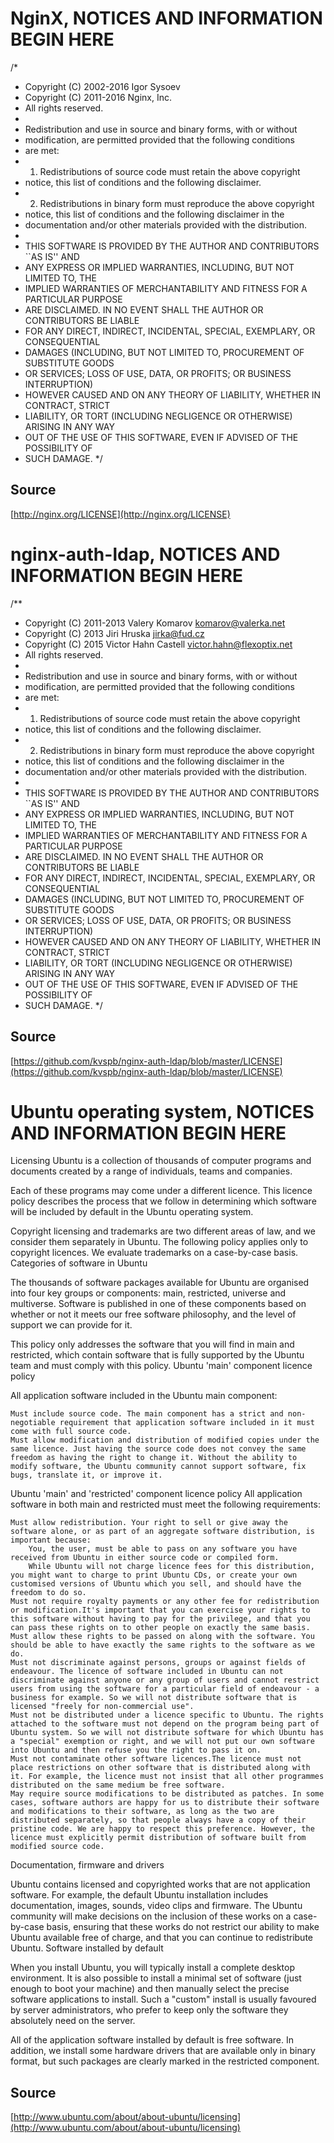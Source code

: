 # NginX, NOTICES AND INFORMATION BEGIN HERE

/* 
 * Copyright (C) 2002-2016 Igor Sysoev
 * Copyright (C) 2011-2016 Nginx, Inc.
 * All rights reserved.
 *
 * Redistribution and use in source and binary forms, with or without
 * modification, are permitted provided that the following conditions
 * are met:
 * 1. Redistributions of source code must retain the above copyright
 *    notice, this list of conditions and the following disclaimer.
 * 2. Redistributions in binary form must reproduce the above copyright
 *    notice, this list of conditions and the following disclaimer in the
 *    documentation and/or other materials provided with the distribution.
 *
 * THIS SOFTWARE IS PROVIDED BY THE AUTHOR AND CONTRIBUTORS ``AS IS'' AND
 * ANY EXPRESS OR IMPLIED WARRANTIES, INCLUDING, BUT NOT LIMITED TO, THE
 * IMPLIED WARRANTIES OF MERCHANTABILITY AND FITNESS FOR A PARTICULAR PURPOSE
 * ARE DISCLAIMED.  IN NO EVENT SHALL THE AUTHOR OR CONTRIBUTORS BE LIABLE
 * FOR ANY DIRECT, INDIRECT, INCIDENTAL, SPECIAL, EXEMPLARY, OR CONSEQUENTIAL
 * DAMAGES (INCLUDING, BUT NOT LIMITED TO, PROCUREMENT OF SUBSTITUTE GOODS
 * OR SERVICES; LOSS OF USE, DATA, OR PROFITS; OR BUSINESS INTERRUPTION)
 * HOWEVER CAUSED AND ON ANY THEORY OF LIABILITY, WHETHER IN CONTRACT, STRICT
 * LIABILITY, OR TORT (INCLUDING NEGLIGENCE OR OTHERWISE) ARISING IN ANY WAY
 * OUT OF THE USE OF THIS SOFTWARE, EVEN IF ADVISED OF THE POSSIBILITY OF
 * SUCH DAMAGE.
 */

## Source
[http://nginx.org/LICENSE](http://nginx.org/LICENSE)

# nginx-auth-ldap, NOTICES AND INFORMATION BEGIN HERE

/**
 * Copyright (C) 2011-2013 Valery Komarov <komarov@valerka.net>
 * Copyright (C) 2013 Jiri Hruska <jirka@fud.cz>
 * Copyright (C) 2015 Victor Hahn Castell <victor.hahn@flexoptix.net>
 * All rights reserved.
 *
 * Redistribution and use in source and binary forms, with or without
 * modification, are permitted provided that the following conditions
 * are met:
 * 1. Redistributions of source code must retain the above copyright
 *    notice, this list of conditions and the following disclaimer.
 * 2. Redistributions in binary form must reproduce the above copyright
 *    notice, this list of conditions and the following disclaimer in the
 *    documentation and/or other materials provided with the distribution.
 *
 * THIS SOFTWARE IS PROVIDED BY THE AUTHOR AND CONTRIBUTORS ``AS IS'' AND
 * ANY EXPRESS OR IMPLIED WARRANTIES, INCLUDING, BUT NOT LIMITED TO, THE
 * IMPLIED WARRANTIES OF MERCHANTABILITY AND FITNESS FOR A PARTICULAR PURPOSE
 * ARE DISCLAIMED.  IN NO EVENT SHALL THE AUTHOR OR CONTRIBUTORS BE LIABLE
 * FOR ANY DIRECT, INDIRECT, INCIDENTAL, SPECIAL, EXEMPLARY, OR CONSEQUENTIAL
 * DAMAGES (INCLUDING, BUT NOT LIMITED TO, PROCUREMENT OF SUBSTITUTE GOODS
 * OR SERVICES; LOSS OF USE, DATA, OR PROFITS; OR BUSINESS INTERRUPTION)
 * HOWEVER CAUSED AND ON ANY THEORY OF LIABILITY, WHETHER IN CONTRACT, STRICT
 * LIABILITY, OR TORT (INCLUDING NEGLIGENCE OR OTHERWISE) ARISING IN ANY WAY
 * OUT OF THE USE OF THIS SOFTWARE, EVEN IF ADVISED OF THE POSSIBILITY OF
 * SUCH DAMAGE.
 */

 ## Source
 [https://github.com/kvspb/nginx-auth-ldap/blob/master/LICENSE](https://github.com/kvspb/nginx-auth-ldap/blob/master/LICENSE)

 # Ubuntu operating system, NOTICES AND INFORMATION BEGIN HERE

 Licensing
Ubuntu is a collection of thousands of computer programs and documents created by a range of individuals, teams and companies.

Each of these programs may come under a different licence. This licence policy describes the process that we follow in determining which software will be included by default in the Ubuntu operating system.

Copyright licensing and trademarks are two different areas of law, and we consider them separately in Ubuntu. The following policy applies only to copyright licences. We evaluate trademarks on a case-by-case basis.
Categories of software in Ubuntu

The thousands of software packages available for Ubuntu are organised into four key groups or components: main, restricted, universe and multiverse. Software is published in one of these components based on whether or not it meets our free software philosophy, and the level of support we can provide for it.

This policy only addresses the software that you will find in main and restricted, which contain software that is fully supported by the Ubuntu team and must comply with this policy.
Ubuntu 'main' component licence policy

All application software included in the Ubuntu main component:

    Must include source code. The main component has a strict and non-negotiable requirement that application software included in it must come with full source code.
    Must allow modification and distribution of modified copies under the same licence. Just having the source code does not convey the same freedom as having the right to change it. Without the ability to modify software, the Ubuntu community cannot support software, fix bugs, translate it, or improve it.

Ubuntu 'main' and 'restricted' component licence policy
All application software in both main and restricted must meet the following requirements:

    Must allow redistribution. Your right to sell or give away the software alone, or as part of an aggregate software distribution, is important because:
        You, the user, must be able to pass on any software you have received from Ubuntu in either source code or compiled form.
        While Ubuntu will not charge licence fees for this distribution, you might want to charge to print Ubuntu CDs, or create your own customised versions of Ubuntu which you sell, and should have the freedom to do so.
    Must not require royalty payments or any other fee for redistribution or modification.It's important that you can exercise your rights to this software without having to pay for the privilege, and that you can pass these rights on to other people on exactly the same basis.
    Must allow these rights to be passed on along with the software. You should be able to have exactly the same rights to the software as we do.
    Must not discriminate against persons, groups or against fields of endeavour. The licence of software included in Ubuntu can not discriminate against anyone or any group of users and cannot restrict users from using the software for a particular field of endeavour - a business for example. So we will not distribute software that is licensed "freely for non-commercial use".
    Must not be distributed under a licence specific to Ubuntu. The rights attached to the software must not depend on the program being part of Ubuntu system. So we will not distribute software for which Ubuntu has a "special" exemption or right, and we will not put our own software into Ubuntu and then refuse you the right to pass it on.
    Must not contaminate other software licences.The licence must not place restrictions on other software that is distributed along with it. For example, the licence must not insist that all other programmes distributed on the same medium be free software.
    May require source modifications to be distributed as patches. In some cases, software authors are happy for us to distribute their software and modifications to their software, as long as the two are distributed separately, so that people always have a copy of their pristine code. We are happy to respect this preference. However, the licence must explicitly permit distribution of software built from modified source code.

Documentation, firmware and drivers

Ubuntu contains licensed and copyrighted works that are not application software. For example, the default Ubuntu installation includes documentation, images, sounds, video clips and firmware. The Ubuntu community will make decisions on the inclusion of these works on a case-by-case basis, ensuring that these works do not restrict our ability to make Ubuntu available free of charge, and that you can continue to redistribute Ubuntu.
Software installed by default

When you install Ubuntu, you will typically install a complete desktop environment. It is also possible to install a minimal set of software (just enough to boot your machine) and then manually select the precise software applications to install. Such a "custom" install is usually favoured by server administrators, who prefer to keep only the software they absolutely need on the server.

All of the application software installed by default is free software. In addition, we install some hardware drivers that are available only in binary format, but such packages are clearly marked in the restricted component.

## Source
[http://www.ubuntu.com/about/about-ubuntu/licensing](http://www.ubuntu.com/about/about-ubuntu/licensing)